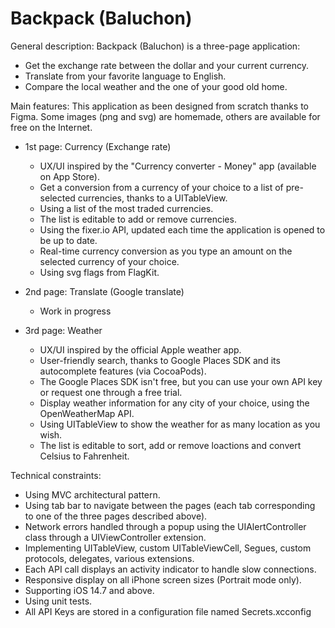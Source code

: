 #  Backpack (Baluchon)

General description:
Backpack (Baluchon) is a three-page application:
* Get the exchange rate between the dollar and your current currency.
* Translate from your favorite language to English.
* Compare the local weather and the one of your good old home.

Main features:
This application as been designed from scratch thanks to Figma.
Some images (png and svg) are homemade, others are available for free on the Internet.

- 1st page: Currency (Exchange rate)
    - UX/UI inspired by the "Currency converter - Money" app (available on App Store).
    - Get a conversion from a currency of your choice to a list of pre-selected currencies, thanks to a UITableView.
    - Using a list of the most traded currencies.
    - The list is editable to add or remove currencies.
    - Using the fixer.io API, updated each time the application is opened to be up to date.
    - Real-time currency conversion as you type an amount on the selected currency of your choice.
    - Using svg flags from FlagKit.

- 2nd page: Translate (Google translate)
    - Work in progress

- 3rd page: Weather
    - UX/UI inspired by the official Apple weather app.
    - User-friendly search, thanks to Google Places SDK and its autocomplete features (via CocoaPods).
    - The Google Places SDK isn't free, but you can use your own API key or request one through a free trial.
    - Display weather information for any city of your choice, using the OpenWeatherMap API.
    - Using UITableView to show the weather for as many location as you wish. 
    - The list is editable to sort, add or remove loactions and convert Celsius to Fahrenheit.

Technical constraints:
- Using MVC architectural pattern.
- Using tab bar to navigate between the pages (each tab corresponding to one of the three pages described above).
- Network errors handled through a popup using the UIAlertController class through a UIViewController extension.
- Implementing UITableView, custom UITableViewCell, Segues, custom protocols, delegates, various extensions.
- Each API call displays an activity indicator to handle slow connections.
- Responsive display on all iPhone screen sizes (Portrait mode only).
- Supporting iOS 14.7 and above.
- Using unit tests.
- All API Keys are stored in a configuration file named Secrets.xcconfig
